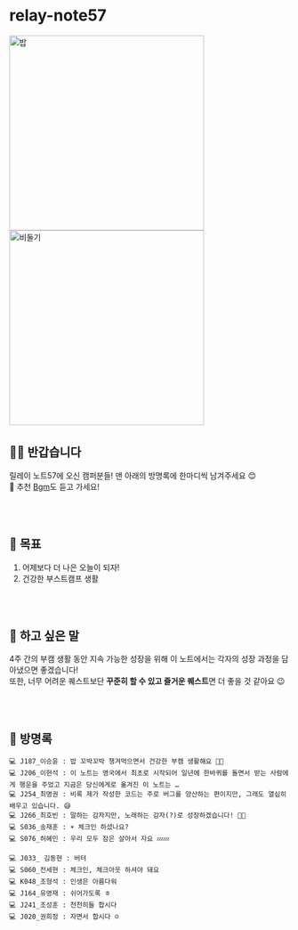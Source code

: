 # relay-note57

<img width="350" alt="밥" src="https://github.com/user-attachments/assets/d8741cc3-d8d5-4793-a077-e00f9fccd9bb">
<img width="350" alt="비둘기" src="https://github.com/user-attachments/assets/63fd71cc-a204-4b18-848e-79b1affdaa62">


<img >

## 👋🏻 반갑습니다
릴레이 노트57에 오신 캠퍼분들! 맨 아래의 방명록에 한마디씩 남겨주세요 😊 <br>
🎵 추천 [Bgm](https://www.youtube.com/watch?v=dQw4w9WgXcQ)도 듣고 가세요!

<br><br>

## 🌈 목표
1. 어제보다 더 나은 오늘이 되자!
2. 건강한 부스트캠프 생활

<br><br>

## 🤗 하고 싶은 말
4주 간의 부캠 생활 동안 지속 가능한 성장을 위해 이 노트에서는 각자의 성장 과정을 담아냈으면 좋겠습니다! <br>
또한, 너무 어려운 퀘스트보단 **꾸준히 할 수 있고 즐거운 퀘스트**면 더 좋을 것 같아요 😉

<br><br>

## 🚪 방명록

```
💻 J187_이승윤 : 밥 꼬박꼬박 챙겨먹으면서 건강한 부캠 생활해요 🍚🍴
💻 J206_이현석 : 이 노트는 영국에서 최초로 시작되어 일년에 한바퀴를 돌면서 받는 사람에게 행운을 주었고 지금은 당신에게로 옮겨진 이 노트는 …
💻 J254_최명권 : 비록 제가 작성한 코드는 주로 버그를 양산하는 편이지만, 그래도 열심히 배우고 있습니다. 😅
💻 J266_최호빈 : 말하는 감자지만, 노래하는 감자(?)로 성장하겠습니다! 🥔🍟
💻 S036_송재훈 : ☀️ 체크인 하셨나요?
💻 S076_허혜민 : 우리 모두 잠은 살아서 자요 💤💤

💻 J033_ 김동현 : 버텨
💻 S060_전세현 : 체크인, 체크아웃 하셔야 돼요
💻 K048_조형석 : 인생은 아름다워
💻 J164_유영재 : 쉬어가도록 ㅎ
💻 J241_조성훈 : 천천히들 합시다
💻 J020_권희정 : 자면서 합시다 ☺️
```
